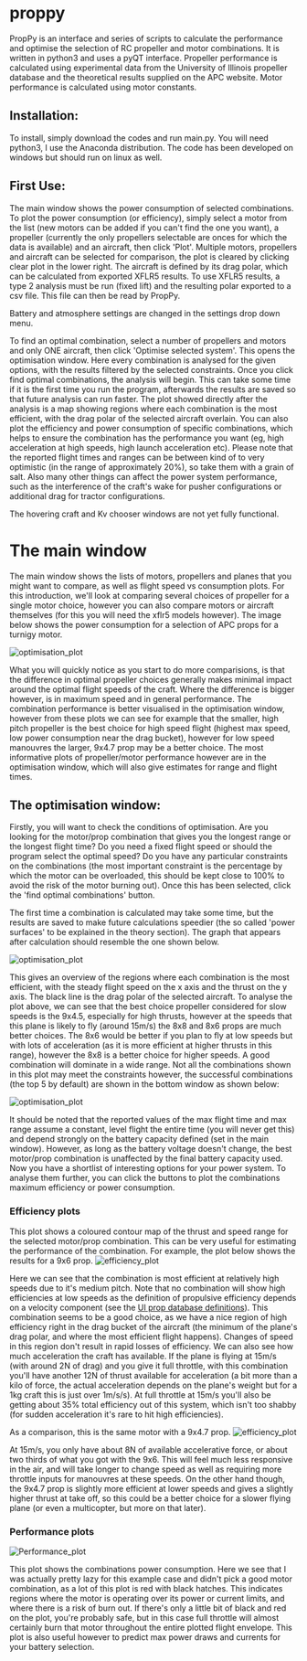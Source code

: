 # proppy
PropPy is an interface and series of scripts to calculate the performance and optimise the selection of RC propeller and motor combinations. It is written in python3 and uses a pyQT interface. Propeller performance is calculated using experimental data from the University of Illinois propeller database and the theoretical results supplied on the APC website. Motor performance is calculated using motor constants.

## Installation:
To install, simply download the codes and run main.py. You will need python3, I use the Anaconda distribution. The code has been developed on windows but should run on linux as well.

## First Use:
The main window shows the power consumption of selected combinations. To plot the power consumption (or efficiency), simply select a motor from the list (new motors can be added if you can't find the one you want), a propeller (currently the only propellers selectable are onces for which the data is available) and an aircraft, then click 'Plot'. Multiple motors, propellers and aircraft can be selected for comparison, the plot is cleared by clicking clear plot in the lower right. The aircraft is defined by its drag polar, which can be calculated from exported XFLR5 results. To use XFLR5 results, a type 2 analysis must be run (fixed lift) and the resulting polar exported to a csv file. This file can then be read by PropPy.

Battery and atmosphere settings are changed in the settings drop down menu.

To find an optimal combination, select a number of propellers and motors and only ONE aircraft, then click 'Optimise selected system'. This opens the optimisation window. Here every combination is analysed for the given options, with the results filtered by the selected constraints. Once you click find optimal combinations, the analysis will begin. This can take some time if it is the first time you run the program, afterwards the results are saved so that future analysis can run faster. The plot showed directly after the analysis is a map showing regions where each combination is the most efficient, with the drag polar of the selected aircraft overlain. You can also plot the efficiency and power consumption of specific combinations, which helps to ensure the combination has the performance you want (eg, high acceleration at high speeds, high launch acceleration etc). Please note that the reported flight times and ranges can be between kind of to very optimistic (in the range of approximately 20%), so take them with a grain of salt. Also many other things can affect the power system performance, such as the interference of the craft's wake for pusher configurations or additional drag for tractor configurations.

The hovering craft and Kv chooser windows are not yet fully functional.

# The main window
The main window shows the lists of motors, propellers and planes that you might want to compare, as well as flight speed vs consumption plots. For this introduction, we'll look at comparing several choices of propeller for a single motor choice, however you can also compare motors or aircraft themselves (for this you will need the xflr5 models however). The image below shows the power consumption for a selection of APC props for a turnigy motor.

![optimisation_plot](/img/example1.png)

What you will quickly notice as you start to do more comparisions, is that the difference in optimal propeller choices generally makes minimal impact around the optimal flight speeds of the craft. Where the difference is bigger however, is in maximum speed and in general performance. The combination performance is better visualised in the optimisation window, however from these plots we can see for example that the smaller, high pitch propeller is the best choice for high speed flight (highest max speed, low power consumption near the drag bucket), however for low speed manouvres the larger, 9x4.7 prop may be a better choice. The most informative plots of propeller/motor performance however are in the optimisation window, which will also give estimates for range and flight times.

## The optimisation window:
Firstly, you will want to check the conditions of optimisation. Are you looking for the motor/prop combination that gives you the longest range or the longest flight time? Do you need a fixed flight speed or should the program select the optimal speed? Do you have any particular constraints on the combinations (the most important constraint is the percentage by which the motor can be overloaded, this should be kept close to 100% to avoid the risk of the motor burning out). Once this has been selected, click the 'find optimal combinations' button.

The first time a combination is calculated may take some time, but the results are saved to make future calculations speedier (the so called 'power surfaces' to be explained in the theory section). The graph that appears after calculation should resemble the one shown below.

![optimisation_plot](/img/example3.png)

This gives an overview of the regions where each combination is the most efficient, with the steady flight speed on the x axis and the thrust on the y axis. The black line is the drag polar of the selected aircraft. To analyse the plot above, we can see that the best choice propeller considered for slow speeds is the 9x4.5, especially for high thrusts, however at the speeds that this plane is likely to fly (around 15m/s) the 8x8 and 8x6 props are much better choices. The 8x6 would be better if you plan to fly at low speeds but with lots of acceleration (as it is more efficient at higher thrusts in this range), however the 8x8 is a better choice for higher speeds. A good combination will dominate in a wide range. Not all the combinations shown in this plot may meet the constraints however, the successful combinations (the top 5 by default) are shown in the bottom window as shown below:

![optimisation_plot](/img/example_5.png)

It should be noted that the reported values of the max flight time and max range assume a constant, level flight the entire time (you will never get this) and depend strongly on the battery capacity defined (set in the main window). However, as long as the battery voltage doesn't change, the best motor/prop combination is unaffected by the final battery capacity used. Now you have a shortlist of interesting options for your power system. To analyse them further, you can click the buttons to plot the combinations maximum efficiency or power consumption.

### Efficiency plots
This plot shows a coloured contour map of the thrust and speed range for the selected motor/prop combination. This can be very useful for estimating the performance of the combination. For example, the plot below shows the results for a 9x6 prop.
![efficiency_plot](/img/efficiency.png)

Here we can see that the combination is most efficient at relatively high speeds due to it's medium pitch. Note that no combination will show high efficiencies at low speeds as the definition of propulsive efficiency depends on a velocity component (see the  [UI prop database definitions](http://m-selig.ae.illinois.edu/props/propDB.html)). This combination seems to be a good choice, as we have a nice region of high efficiency right in the drag bucket of the aircraft (the minimum of the plane's drag polar, and where the most efficient flight happens). Changes of speed in this region don't result in rapid losses of efficiency. We can also see how much acceleration the craft has available. If the plane is flying at 15m/s (with around 2N of drag) and you give it full throttle, with this combination you'll have another 12N of thrust available for acceleration (a bit more than a kilo of force, the actual acceleration depends on the plane's weight but for a 1kg craft this is just over 1m/s/s). At full throttle at 15m/s you'll also be getting about 35% total efficiency out of this system, which isn't too shabby (for sudden acceleration it's rare to hit high efficiencies).

As a comparison, this is the same motor with a 9x4.7 prop.
![efficiency_plot](/img/efficiency2.png)

At 15m/s, you only have about 8N of available accelerative force, or about two thirds of what you got with the 9x6. This will feel much less responsive in the air, and will take longer to change speed as well as requiring more throttle inputs for manouvres at these speeds. On the other hand though, the 9x4.7 prop is slightly more efficient at lower speeds and gives a slightly higher thrust at take off, so this could be a better choice for a slower flying plane (or even a multicopter, but more on that later).

### Performance plots
![Performance_plot](/img/power.png)

This plot shows the combinations power consumption. Here we see that I was actually pretty lazy for this example case and didn't pick a good motor combination, as a lot of this plot is red with black hatches. This indicates regions where the motor is operating over its power or current limits, and where there is a risk of burn out. If there's only a little bit of black and red on the plot, you're probably safe, but in this case full throttle will almost certainly burn that motor throughout the entire plotted flight envelope. This plot is also useful however to predict max power draws and currents for your battery selection.
